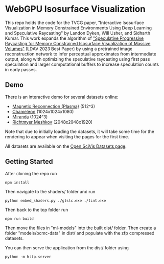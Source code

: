 # WebGPU Isosurface Visualization
This repo holds the code for the TVCG paper, "Interactive Isosurface Visualization in Memory Constrained Environments Using Deep Learning and Speculative Raycasting" by Landon Dyken, Will Usher, and Sidharth Kumar. This work expands the algorithm of ["Speculative Progressive Raycasting for Memory Constrained Isosurface Visualization of Massive Volumes"](https://github.com/Twinklebear/webgpu-prog-iso) (LDAV 2023 Best Paper) by using a pretrained image reconstruction network to infer perceptual approximates from intermediate output, along with optimizing the speculative raycasting using first pass speculation and larger computational buffers to increase speculation counts in early passes.

## Demo 
There is an interactive demo for several datasets online:
- [Magnetic Reconnection (Plasma)](https://ldyken53.github.io/TVCG-progiso/#dataset=magnetic) (512^3)
- [Chameleon](https://ldyken53.github.io/TVCG-progiso/#dataset=chameleon) (1024x1024x1080)
- [Miranda](https://ldyken53.github.io/TVCG-progiso/#dataset=miranda) (1024^3)
- [Richtmyer Meshkov](https://ldyken53.github.io/TVCG-progiso/#dataset=richtmyer_meshkov) (2048x2048x1920)

Note that due to initially loading the datasets, it will take some time for the rendering to appear when visiting the pages for the first time.

All datasets are available on the [Open SciVis Datasets page](https://klacansky.com/open-scivis-datasets/). 

## Getting Started

After cloning the repo run

```
npm install
```

Then navigate to the shaders/ folder and run
```
python embed_shaders.py ./glslc.exe ./tint.exe
```

Then back to the top folder run 
```
npm run build
```

Then move the files in "ml-models" into the built dist/ folder. Then create a folder
"models/bcmc-data" in dist/ and populate with the zfp compressed datasets. 

You can then serve the application from the dist/ folder using 
```
python -m http.server
```
